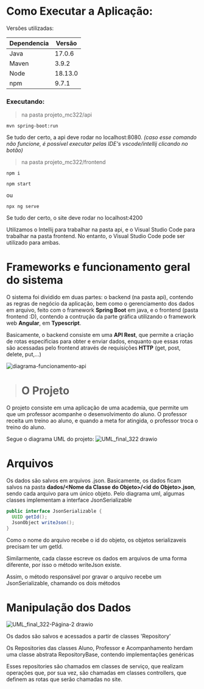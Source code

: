 # Como Executar a Aplicação:

Versões utilizadas:

  <table>
      <thead>
          <tr>
              <th>Dependencia</th>
              <th>Versão</th>
          </tr>
      </thead>
      <tbody>
          <tr>
              <td>Java</td>
              <td>17.0.6</td>
          </tr>
          <tr>
              <td>Maven</td>
              <td>3.9.2</td>
          </tr>
          <tr>
              <td>Node</td>
              <td>18.13.0</td>
          </tr>
          <tr>
              <td>npm</td>
              <td>9.7.1</td>
          </tr>
      </tbody>
  </table>

### Executando:

> na pasta projeto_mc322/api
```
mvn spring-boot:run
```

Se tudo der certo, a api deve rodar no localhost:8080. <i>(caso esse comando não funcione, é possível executar pelas IDE's vscode/intellij clicando no botão)</i>


> na pasta projeto_mc322/frontend
```
npm i
```
```
npm start
```
ou
```
npx ng serve
```

Se tudo der certo, o site deve rodar no localhost:4200

Utilizamos o Intellij para trabalhar na pasta api, e o Visual Studio Code para trabalhar na pasta frontend. No entanto, o Visual Studio Code pode ser utilizado para ambas.
  
# Frameworks e funcionamento geral do sistema
O sistema foi dividido em duas partes: o backend (na pasta api), contendo as regras de negócio da aplicação, bem como o gerenciamento dos dados em arquivo, feito com o framework <b>Spring Boot</b> em java, e o frontend (pasta frontend :D), contendo a contrução da parte gráfica utilizando o framework web <b>Angular</b>, em <b>Typescript</b>.

Basicamente, o backend consiste em uma <b>API Rest</b>, que permite a criação de rotas especificias para obter e enviar dados, enquanto que essas rotas são acessadas pelo frontend através de requisições <b>HTTP</b> (get, post, delete, put,...)

![diagrama-funcionamento-api](https://github.com/LuizGuilhermeNascimento/projeto_mc322/assets/52840354/5b44c84e-6f7b-498a-91cc-943636ac9155)

 
 
># O Projeto
O projeto consiste em uma aplicação de uma academia, que permite um que um professor acompanhe o desenvolvimento do aluno. O professor receita um treino ao aluno, e quando a meta for atingida, o professor troca o treino do aluno.

Segue o diagrama UML do projeto:
![UML_final_322 drawio](https://github.com/LuizGuilhermeNascimento/projeto_mc322/assets/52840354/0f2cad45-95db-4d02-b177-d678ac64e46d)

# Arquivos

Os dados são salvos em arquivos .json. Basicamente, os dados ficam salvos na pasta <b>dados/<Nome da Classe do Objeto\>/<id do Objeto\>.json</b>, sendo cada arquivo para um único objeto.
Pelo diagrama uml, algumas classes implementam a interface JsonSerializable
```java
public interface JsonSerializable {
  UUID getId();
  JsonObject writeJson();
}
```
Como o nome do arquivo recebe o id do objeto, os objetos serializaveis precisam ter um getId. 

Similarmente, cada classe escreve os dados em arquivos de uma forma diferente, por isso o método writeJson existe.

Assim, o método responsável por gravar o arquivo recebe um JsonSerializable, chamando os dois métodos


# Manipulação dos Dados
![UML_final_322-Página-2 drawio](https://github.com/LuizGuilhermeNascimento/projeto_mc322/assets/52840354/e9dfd50b-b39d-49bc-b590-af69537aa5d4)

Os dados são salvos e acessados a partir de classes 'Repository'

Os Repositories das classes Aluno, Professor e Acompanhamento herdam uma classe abstrata RepositoryBase, contendo implementações genéricas

Esses repositories são chamados em classes de serviço, que realizam operações que, por sua vez, são chamadas em classes controllers, que definem as rotas que serão chamadas no site.
